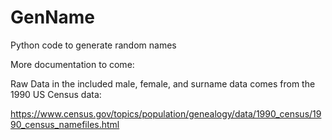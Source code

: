 # GenName
Python code to generate random names

More documentation to come:

Raw Data in the included male, female, and surname data comes from the 1990 US Census data:

https://www.census.gov/topics/population/genealogy/data/1990_census/1990_census_namefiles.html


